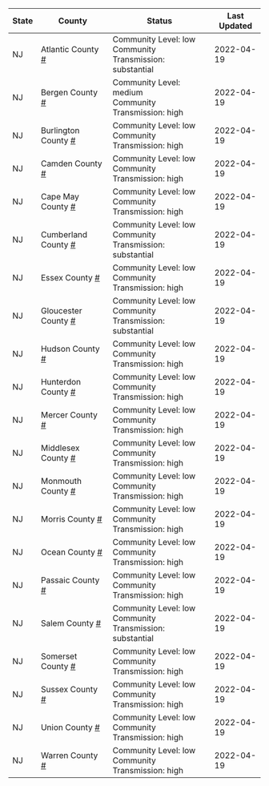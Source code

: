State | County | Status | Last Updated
--- | --- | --- | --- 
NJ | Atlantic County <a href="#atlantic_county">#</a> | <a name="atlantic_county"></a>Community Level: low<br/>Community Transmission: substantial | 2022-04-19
NJ | Bergen County <a href="#bergen_county">#</a> | <a name="bergen_county"></a>Community Level: medium<br/>Community Transmission: high | 2022-04-19
NJ | Burlington County <a href="#burlington_county">#</a> | <a name="burlington_county"></a>Community Level: low<br/>Community Transmission: high | 2022-04-19
NJ | Camden County <a href="#camden_county">#</a> | <a name="camden_county"></a>Community Level: low<br/>Community Transmission: high | 2022-04-19
NJ | Cape May County <a href="#cape_may_county">#</a> | <a name="cape_may_county"></a>Community Level: low<br/>Community Transmission: high | 2022-04-19
NJ | Cumberland County <a href="#cumberland_county">#</a> | <a name="cumberland_county"></a>Community Level: low<br/>Community Transmission: substantial | 2022-04-19
NJ | Essex County <a href="#essex_county">#</a> | <a name="essex_county"></a>Community Level: low<br/>Community Transmission: high | 2022-04-19
NJ | Gloucester County <a href="#gloucester_county">#</a> | <a name="gloucester_county"></a>Community Level: low<br/>Community Transmission: substantial | 2022-04-19
NJ | Hudson County <a href="#hudson_county">#</a> | <a name="hudson_county"></a>Community Level: low<br/>Community Transmission: high | 2022-04-19
NJ | Hunterdon County <a href="#hunterdon_county">#</a> | <a name="hunterdon_county"></a>Community Level: low<br/>Community Transmission: high | 2022-04-19
NJ | Mercer County <a href="#mercer_county">#</a> | <a name="mercer_county"></a>Community Level: low<br/>Community Transmission: high | 2022-04-19
NJ | Middlesex County <a href="#middlesex_county">#</a> | <a name="middlesex_county"></a>Community Level: low<br/>Community Transmission: high | 2022-04-19
NJ | Monmouth County <a href="#monmouth_county">#</a> | <a name="monmouth_county"></a>Community Level: low<br/>Community Transmission: high | 2022-04-19
NJ | Morris County <a href="#morris_county">#</a> | <a name="morris_county"></a>Community Level: low<br/>Community Transmission: high | 2022-04-19
NJ | Ocean County <a href="#ocean_county">#</a> | <a name="ocean_county"></a>Community Level: low<br/>Community Transmission: high | 2022-04-19
NJ | Passaic County <a href="#passaic_county">#</a> | <a name="passaic_county"></a>Community Level: low<br/>Community Transmission: high | 2022-04-19
NJ | Salem County <a href="#salem_county">#</a> | <a name="salem_county"></a>Community Level: low<br/>Community Transmission: substantial | 2022-04-19
NJ | Somerset County <a href="#somerset_county">#</a> | <a name="somerset_county"></a>Community Level: low<br/>Community Transmission: high | 2022-04-19
NJ | Sussex County <a href="#sussex_county">#</a> | <a name="sussex_county"></a>Community Level: low<br/>Community Transmission: high | 2022-04-19
NJ | Union County <a href="#union_county">#</a> | <a name="union_county"></a>Community Level: low<br/>Community Transmission: high | 2022-04-19
NJ | Warren County <a href="#warren_county">#</a> | <a name="warren_county"></a>Community Level: low<br/>Community Transmission: high | 2022-04-19
